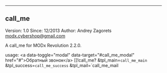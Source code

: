 ---------------------------------
call_me
---------------------------------
Version: 1.0
Since: 12/2013
Author: Andrey Zagorets <modx.cybershop@gmail.com>

A call_me for MODx Revolution 2.2.0.

usage:
&lt;a data-toggle="modal" data-target="#call_me_modal" href="#"&gt;Обратный звонок&lt;/a&gt;
[[!call_me? &tpl_main=`call_me_main` &tpl_success=`call_me_success` &tpl_mail=`call_me_mail
